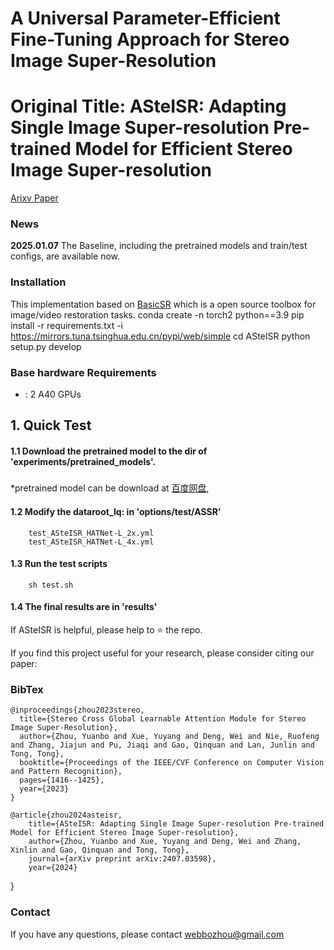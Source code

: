 # A Universal Parameter-Efficient Fine-Tuning Approach for Stereo Image Super-Resolution
# Original Title: ASteISR: Adapting Single Image Super-resolution Pre-trained Model for Efficient Stereo Image Super-resolution

[Arixv Paper](https://arxiv.org/pdf/2407.03598v1)
### News
**2025.01.07** The Baseline, including the pretrained models and train/test configs, are available now.

### Installation
This implementation based on [BasicSR](https://github.com/xinntao/BasicSR) which is a open source toolbox for image/video restoration tasks.
    conda create -n torch2 python==3.9
    pip install -r  requirements.txt  -i https://mirrors.tuna.tsinghua.edu.cn/pypi/web/simple
    cd  ASteISR
    python setup.py develop
            
### Base hardware Requirements
- : 2 A40 GPUs

## 1. Quick Test 
#### 1.1 Download the pretrained model to the dir of 'experiments/pretrained_models'.
#####
   *pretrained model can be download at [百度网盘](https://pan.baidu.com/s/1ZyqeUoUEnfpFxQcQGP0zUw?pwd=axs4),
       
#### 1.2 Modify the dataroot_lq: in  'options/test/ASSR'
        test_ASteISR_HATNet-L_2x.yml
        test_ASteISR_HATNet-L_4x.yml

#### 1.3 Run the test scripts 
        sh test.sh
#### 1.4 The final results are in 'results'

If ASteISR is helpful, please help to ⭐ the repo.

If you find this project useful for your research, please consider citing our paper:
### BibTex
    @inproceedings{zhou2023stereo,
      title={Stereo Cross Global Learnable Attention Module for Stereo Image Super-Resolution},
      author={Zhou, Yuanbo and Xue, Yuyang and Deng, Wei and Nie, Ruofeng and Zhang, Jiajun and Pu, Jiaqi and Gao, Qinquan and Lan, Junlin and Tong, Tong},
      booktitle={Proceedings of the IEEE/CVF Conference on Computer Vision and Pattern Recognition},
      pages={1416--1425},
      year={2023}
    }

    @article{zhou2024asteisr,
        title={ASteISR: Adapting Single Image Super-resolution Pre-trained Model for Efficient Stereo Image Super-resolution},
        author={Zhou, Yuanbo and Xue, Yuyang and Deng, Wei and Zhang, Xinlin and Gao, Qinquan and Tong, Tong},
        journal={arXiv preprint arXiv:2407.03598},
        year={2024}
   }

    

### Contact

If you have any questions, please contact webbozhou@gmail.com 
 

    
    
    
    
        
